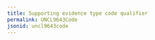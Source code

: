 ```yaml
---
title: Supporting evidence type code qualifier
permalink: UNCL9643Code
jsonid: uncl9643code
---
```

